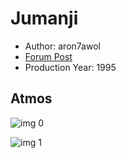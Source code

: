 # Jumanji

* Author: aron7awol
* [Forum Post](https://www.avsforum.com/threads/bass-eq-for-filtered-movies.2995212/post-57257818)
* Production Year: 1995

## Atmos

![img 0](https://i.imgur.com/SrisQyh.jpg)

![img 1](https://i.imgur.com/HjMiy4T.png)

